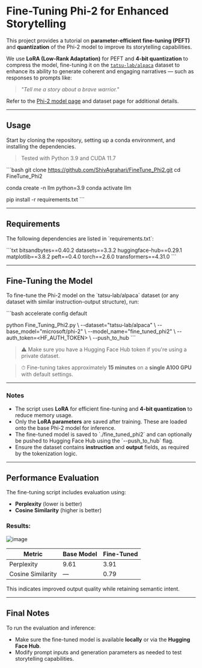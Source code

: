 # Fine-Tuning Phi-2 for Enhanced Storytelling

This project provides a tutorial on **parameter-efficient fine-tuning (PEFT)** and **quantization** of the Phi-2 model to improve its storytelling capabilities.

We use **LoRA (Low-Rank Adaptation)** for PEFT and **4-bit quantization** to compress the model, fine-tuning it on the [`tatsu-lab/alpaca`](https://huggingface.co/datasets/tatsu-lab/alpaca) dataset to enhance its ability to generate coherent and engaging narratives — such as responses to prompts like:

> _"Tell me a story about a brave warrior."_

Refer to the [Phi-2 model page](https://huggingface.co/microsoft/phi-2) and dataset page for additional details.

---

## Usage

Start by cloning the repository, setting up a conda environment, and installing the dependencies.

>  Tested with Python 3.9 and CUDA 11.7

\`\`\`bash
git clone https://github.com/ShivAgrahari/FineTune_Phi2.git
cd FineTune_Phi2

conda create -n llm python=3.9
conda activate llm

pip install -r requirements.txt
\`\`\`

---

## Requirements

The following dependencies are listed in \`requirements.txt\`:

\`\`\`txt
bitsandbytes==0.40.2
datasets==3.3.2
huggingface-hub==0.29.1
matplotlib==3.8.2
peft==0.4.0
torch==2.6.0
transformers==4.31.0
\`\`\`

---

##  Fine-Tuning the Model

To fine-tune the Phi-2 model on the \`tatsu-lab/alpaca\` dataset (or any dataset with similar instruction-output structure), run:

\`\`\`bash
accelerate config default

python Fine_Tuning_Phi2.py \\
  --dataset="tatsu-lab/alpaca" \\
  --base_model="microsoft/phi-2" \\
  --model_name="fine_tuned_phi2" \\
  --auth_token=<HF_AUTH_TOKEN> \\
  --push_to_hub
\`\`\`

> ⚠️ Make sure you have a Hugging Face Hub token if you're using a private dataset.

> ⏱ Fine-tuning takes approximately **15 minutes** on a **single A100 GPU** with default settings.

---

###  Notes

- The script uses **LoRA** for efficient fine-tuning and **4-bit quantization** to reduce memory usage.
- Only the **LoRA parameters** are saved after training. These are loaded onto the base Phi-2 model for inference.
- The fine-tuned model is saved to \`./fine_tuned_phi2\` and can optionally be pushed to Hugging Face Hub using the \`--push_to_hub\` flag.
- Ensure the dataset contains **instruction** and **output** fields, as required by the tokenization logic.

---

##  Performance Evaluation

The fine-tuning script includes evaluation using:

- **Perplexity** (lower is better)
- **Cosine Similarity** (higher is better)

### Results:
![image](https://github.com/user-attachments/assets/6e73bc32-88e1-4c98-8d62-ca07f8a5199b)


| Metric              | Base Model | Fine-Tuned |
|---------------------|------------|-------------|
| Perplexity          | 9.61       | 3.91        |
| Cosine Similarity   | —          | 0.79        |

This indicates improved output quality while retaining semantic intent.


---

##  Final Notes

To run the evaluation and inference:

- Make sure the fine-tuned model is available **locally** or via the **Hugging Face Hub**.
- Modify prompt inputs and generation parameters as needed to test storytelling capabilities.
